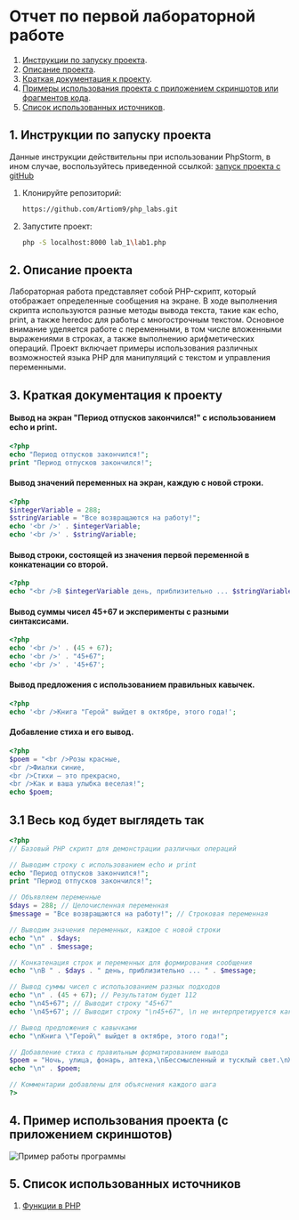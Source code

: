 # Отчет по первой лабораторной работе

1. [Инструкции по запуску проекта](#1-инструкции-по-запуску-проекта).
2. [Описание проекта](#2-описание-проекта).
3. [Краткая документация к проекту](#3-краткая-документация-к-проекту).
4. [Примеры использования проекта с приложением скриншотов или фрагментов кода](#4-пример-использования-проекта-с-приложением-скриншотов).
5. [Список использованных источников](#5-список-использованных-источников).

## 1. Инструкции по запуску проекта
Данные инструкции действительны при использовании PhpStorm, в ином случае, воспользуйтесь приведенной ссылкой:
[запуск проекта с gitHub](https://www.youtube.com/watch?v=6N6JFynR0gM)

1. Клонируйте репозиторий:
   ```bash
   https://github.com/Artiom9/php_labs.git
2. Запустите проект:  
   <!-- Если у вас есть веб-сервер (например, Apache или Nginx), настройте его так, чтобы корневой каталог указывал на
   каталог вашего проекта.  
   Если у вас нет веб-сервера, вы можете использовать встроенный сервер PHP для тестирования: -->
   ```bash 
   php -S localhost:8000 lab_1\lab1.php

## 2. Описание проекта

Лабораторная работа представляет собой PHP-скрипт, который отображает определенные сообщения на экране. В ходе выполнения скрипта используются разные методы вывода текста, такие как echo, print, а также heredoc для работы с многострочным текстом. Основное внимание уделяется работе с переменными, в том числе вложенными выражениями в строках, а также выполнению арифметических операций. Проект включает примеры использования различных возможностей языка PHP для манипуляций с текстом и управления переменными.

## 3. Краткая документация к проекту

#### Вывод на экран "Период отпусков закончился!" с использованием echo и print.

```php
<?php
echo "Период отпусков закончился!";
print "Период отпусков закончился!";
```

#### Вывод значений переменных на экран, каждую с новой строки.

```php
<?php
$integerVariable = 288;
$stringVariable = "Все возвращаются на работу!";
echo '<br />' . $integerVariable;
echo '<br />' . $stringVariable;
```

#### Вывод строки, состоящей из значения первой переменной в конкатенации со второй.

```php
<?php
echo "<br />В $integerVariable день, приблизительно ... $stringVariable";
```

#### Вывод суммы чисел 45+67 и эксперименты с разными синтаксисами.

```php
<?php
echo '<br />' . (45 + 67);
echo '<br />' . "45+67";
echo '<br />' . '45+67';
```

#### Вывод предложения с использованием правильных кавычек.

```php
<?php
echo '<br />Книга "Герой" выйдет в октябре, этого года!';
```

#### Добавление стиха и его вывод.

```php
<?php
$poem = "<br />Розы красные,
<br />Фиалки синие,
<br />Стихи — это прекрасно,
<br />Как и ваша улыбка веселая!";
echo $poem;
```
## 3.1 Весь код будет выглядеть так
```php
<?php
// Базовый PHP скрипт для демонстрации различных операций

// Выводим строку с использованием echo и print
echo "Период отпусков закончился!";
print "Период отпусков закончился!";

// Объявляем переменные
$days = 288; // Целочисленная переменная
$message = "Все возвращаются на работу!"; // Строковая переменная

// Выводим значения переменных, каждое с новой строки
echo "\n" . $days;
echo "\n" . $message;

// Конкатенация строк и переменных для формирования сообщения
echo "\nВ " . $days . " день, приблизительно ... " . $message;

// Вывод суммы чисел с использованием разных подходов
echo "\n" . (45 + 67); // Результатом будет 112
echo "\n45+67"; // Выводит строку "45+67"
echo '\n45+67'; // Выводит строку "\n45+67", \n не интерпретируется как новая строка

// Вывод предложения с кавычками
echo "\nКнига \"Герой\" выйдет в октябре, этого года!";

// Добавление стиха с правильным форматированием вывода
$poem = "Ночь, улица, фонарь, аптека,\nБессмысленный и тусклый свет.\nЖиви еще хоть четверть века —\nВсе будет так. Исхода нет.\n";
echo "\n" . $poem;

// Комментарии добавлены для объяснения каждого шага
?>
```
## 4. Пример использования проекта (с приложением скриншотов)

![Пример работы программы](C:\php.png)

## 5. Список использованных источников

1. [Функции в PHP](https://www.php.net/manual/ru/functions.user-defined.php)
